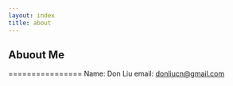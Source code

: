 ```yaml
---
layout: index
title: about
---
```


## Abuout Me ###
================
Name: Don Liu
email: donliucn@gmail.com

